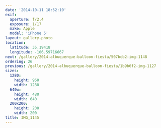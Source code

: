 ```yaml
---
date: '2014-10-11 18:52:10'
exif:
  aperture: f/2.4
  exposure: 1/17
  make: Apple
  model: 'iPhone 5'
layout: gallery-photo
location:
  latitude: 35.19418
  longitude: -106.59716667
next: /gallery/2014-albuquerque-balloon-fiesta/507bcb2-img-1148
ordering: 26
previous: /gallery/2014-albuquerque-balloon-fiesta/1b9b6f2-img-1127
sizes:
  1280:
    height: 960
    width: 1280
  640w:
    height: 480
    width: 640
  200x200:
    height: 200
    width: 200
title: IMG_1145
---
```


